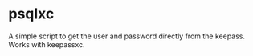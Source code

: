 # psqlxc

A simple script to get the user and password directly from the keepass. Works with keepassxc.

